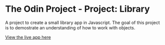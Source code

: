 # The Odin Project - Project: Library

A project to create a small library app in Javascript. The goal of this project is to demostrate an understanding of how to work with objects. 

[View the live app here](https://bizarf.github.io/odin-library/)

